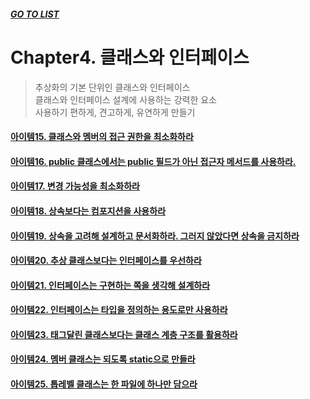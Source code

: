 ##### [GO TO LIST](../README.md)

# Chapter4. 클래스와 인터페이스
> 추상화의 기본 단위인 클래스와 인터페이스  
> 클래스와 인터페이스 설계에 사용하는 강력한 요소  
> 사용하기 편하게, 견고하게, 유연하게 만들기

#### [아이템15. 클래스와 멤버의 접근 권한을 최소화하라](./item15/README.md)
#### [아이템16. public 클래스에서는 public 필드가 아닌 접근자 메서드를 사용하라.](./item16/README.md)
#### [아이템17. 변경 가능성을 최소화하라](./item17/README.md)
#### [아이템18. 상속보다는 컴포지션을 사용하라](./item18/README.md)
#### [아이템19. 상속을 고려해 설계하고 문서화하라. 그러지 않았다면 상속을 금지하라](./item19/README.md)
#### [아이템20. 추상 클래스보다는 인터페이스를 우선하라](./item20/README.md)
#### [아이템21. 인터페이스는 구현하는 쪽을 생각해 설계하라](./item21/README.md)
#### [아이템22. 인터페이스는 타입을 정의하는 용도로만 사용하라](./item22/README.md)
#### [아이템23. 태그달린 클래스보다는 클래스 계층 구조를 활용하라](./item23/README.md)
#### [아이템24. 멤버 클래스는 되도록 static으로 만들라](./item24/README.md)
#### [아이템25. 톱레벨 클래스는 한 파일에 하나만 담으라](./item25/README.md)
